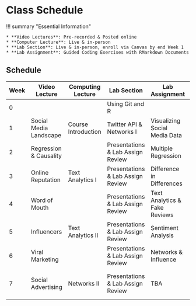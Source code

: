 # Class Schedule

!!! summary "Essential Information"

    * **Video Lectures**: Pre-recorded & Posted online
    * **Computer Lecture**: Live & in-person
    * **Lab Section**: Live & in-person, enroll via Canvas by end Week 1
    * **Lab Assignment**: Guided Coding Exercises with RMarkdown Documents

## Schedule

| **Week** | **Video Lecture**      | **Computing Lecture**  | **Lab Section**                    | **Lab Assignment**            | **Due Dates**      |
|----------|------------------------|------------------------|------------------------------------|-------------------------------|--------------------|
| 0        |                        |                        | Using Git and R                    |                               |                    |
| 1        | Social Media Landscape | Course Introduction    | Twitter API & Networks I           | Visualizing Social Media Data |                    |        
| 2        | Regression & Causality |                        | Presentations & Lab Assign Review  |  Multiple Regression          |                    |
| 3        | Online Reputation      | Text Analytics I       | Presentations & Lab Assign Review  |  Difference in Differences    |                    |
| 4        | Word of Mouth          |                        | Presentations & Lab Assign Review  | Text Analytics & Fake Reviews | Group Tech Assign 1 |
| 5        | Influencers            | Text Analytics II      | Presentations & Lab Assign Review  | Sentiment Analysis            |                    |
| 6        | Viral Marketing        |                        | Presentations & Lab Assign Review  | Networks & Influence          |                    |
| 7        | Social Advertising     | Networks II            | Presentations & Lab Assign Review  |  TBA                          | Group Tech Assign 2 |
